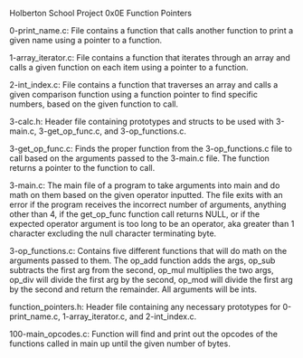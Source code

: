 Holberton School Project 0x0E Function Pointers

0-print_name.c:
	File contains a function that calls another function to print a given name using a pointer to a function.

1-array_iterator.c:
	File contains a function that iterates through an array and calls a given function on each item using a pointer to a function.

2-int_index.c:
	File contains a function that traverses an array and calls a given comparison function using a function pointer to find specific numbers, based on the given function to call.

3-calc.h:
	Header file containing prototypes and structs to be used with 3-main.c, 3-get_op_func.c, and 3-op_functions.c.

3-get_op_func.c:
	Finds the proper function from the 3-op_functions.c file to call based on the arguments passed to the 3-main.c file. The function returns a pointer to the function to call.

3-main.c:
	The main file of a program to take arguments into main and do math on them based on the given operator inputted. The file exits with an error if the program receives the incorrect number of arguments, anything other than 4, if the get_op_func function call returns NULL, or if the expected operator argument is too long to be an operator, aka greater than 1 character excluding the null character terminating byte.

3-op_functions.c:
	Contains five different functions that will do math on the arguments passed to them. The op_add function adds the args, op_sub subtracts the first arg from the second, op_mul multiplies the two args, op_div will divide the first arg by the second, op_mod will divide the first arg by the second and return the remainder. All arguments will be ints.

function_pointers.h:
	Header file containing any necessary prototypes for 0-print_name.c, 1-array_iterator.c, and 2-int_index.c.

100-main_opcodes.c:
	Function will find and print out the opcodes of the functions called in main up until the given number of bytes.
